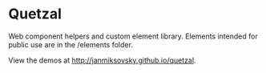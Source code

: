 Quetzal
=======

Web component helpers and custom element library. Elements intended for
public use are in the /elements folder.

View the demos at http://janmiksovsky.github.io/quetzal.